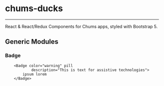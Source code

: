 # chums-ducks

---

React & React/Redux Components for Chums apps, styled with Bootstrap 5.

## Generic Modules

### Badge
```
    <Badge color="warning" pill 
            description="This is text for assistive technologies">
        ipsum lorem
    </Badge>
```

